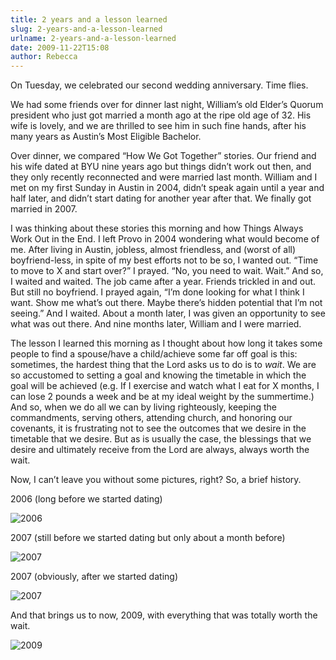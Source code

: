 ```yaml
---
title: 2 years and a lesson learned
slug: 2-years-and-a-lesson-learned
urlname: 2-years-and-a-lesson-learned
date: 2009-11-22T15:08
author: Rebecca
---
```

On Tuesday, we celebrated our second wedding anniversary. Time flies.

We had some friends over for dinner last night, William&#x02bc;s old
Elder&#x02bc;s Quorum president who just got married a month ago at the ripe old
age of 32. His wife is lovely, and we are thrilled to see him in such fine
hands, after his many years as Austin&#x02bc;s Most Eligible Bachelor.

Over dinner, we compared &ldquo;How We Got Together&rdquo; stories. Our friend
and his wife dated at BYU nine years ago but things didn&#x02bc;t work out then,
and they only recently reconnected and were married last month. William and I
met on my first Sunday in Austin in 2004, didn&#x02bc;t speak again until a year
and half later, and didn&#x02bc;t start dating for another year after that. We
finally got married in 2007.

I was thinking about these stories this morning and how Things Always Work Out
in the End. I left Provo in 2004 wondering what would become of me. After living
in Austin, jobless, almost friendless, and (worst of all) boyfriend-less, in
spite of my best efforts not to be so, I wanted out. &ldquo;Time to move to X
and start over?&rdquo; I prayed. &ldquo;No, you need to wait. Wait.&rdquo; And
so, I waited and waited. The job came after a year. Friends trickled in and out.
But still no boyfriend. I prayed again, &ldquo;I&#x02bc;m done looking for what
I think I want. Show me what&#x02bc;s out there. Maybe there&#x02bc;s hidden
potential that I&#x02bc;m not seeing.&rdquo; And I waited. About a month later,
I was given an opportunity to see what was out there. And nine months later,
William and I were married.

The lesson I learned this morning as I thought about how long it takes some
people to find a spouse/have a child/achieve some far off goal is this:
sometimes, the hardest thing that the Lord asks us to do is to *wait*. We are so
accustomed to setting a goal and knowing the timetable in which the goal will be
achieved (e.g. If I exercise and watch what I eat for X months, I can lose 2
pounds a week and be at my ideal weight by the summertime.) And so, when we do
all we can by living righteously, keeping the commandments, serving others,
attending church, and honoring our covenants, it is frustrating not to see the
outcomes that we desire in the timetable that we desire. But as is usually the
case, the blessings that we desire and ultimately receive from the Lord are
always, always worth the wait.

Now, I can&#x02bc;t leave you without some pictures, right? So, a brief history.

2006 (long before we started dating)

![2006][a]

[a]: {static}/images/2006-06-24-rebecca-william.jpg

2007 (still before we started dating but only about a month before)

![2007][b]

[b]: {static}/images/2007-01-13-rebecca-william.jpg

2007 (obviously, after we started dating)

![2007][c]

[c]: {static}/images/2007-11-17-william-rebecca-closeup.jpg

And that brings us to now, 2009, with everything that was totally worth the
wait.

![2009][d]

[d]: {static}/images/2009-10-31-family.jpg
